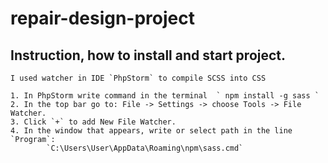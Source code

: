 # repair-design-project

## Instruction, how to install and start project.

    I used watcher in IDE `PhpStorm` to compile SCSS into CSS
    
    1. In PhpStorm write command in the terminal  ` npm install -g sass `
    2. In the top bar go to: File -> Settings -> choose Tools -> File Watcher.
    3. Click `+` to add New File Watcher.
    4. In the window that appears, write or select path in the line `Program`: 
            `C:\Users\User\AppData\Roaming\npm\sass.cmd`